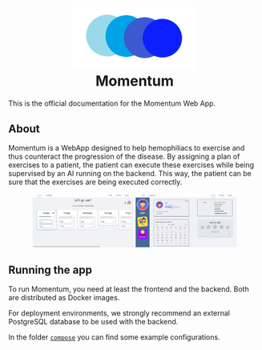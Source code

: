 <h1 align="center">
  <img src=".preview/Logo.png" width="250"><br>
  Momentum
</h1>

This is the official documentation for the Momentum Web App.

## About

Momentum is a WebApp designed to help hemophiliacs to exercise and thus counteract the progression of the disease.
By assigning a plan of exercises to a patient, the patient can execute these exercises while being supervised by an AI running on the backend. This way, the patient can be sure that the exercises are being executed correctly.

<div align="center">
  <img src=".preview/App.png" width="40%">
  <img src=".preview/Profile.png" width="40%">
</div>

## Running the app

To run Momentum, you need at least the frontend and the backend.
Both are distributed as Docker images.

For deployment environments, we strongly recommend an external PostgreSQL database to be used with the backend.

In the folder [`compose`](compose) you can find some example configurations.